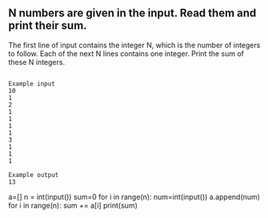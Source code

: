 ## N numbers are given in the input. Read them and print their sum.

The first line of input contains the integer N, which is the number of integers to follow. Each of the next N lines contains one integer. Print the sum of these N integers.

```

Example input
10
1
2
1
1
1
1
3
1
1
1

Example output
13

```

a=[]
n = int(input())
sum=0
for i in range(n):
  num=int(input())
  a.append(num)
for i in range(n):
  sum += a[i]
print(sum)
